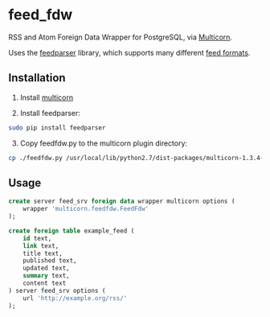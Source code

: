 # feed_fdw

RSS and Atom Foreign Data Wrapper for PostgreSQL, via [Multicorn](http://multicorn.org/).

Uses the [feedparser](https://pypi.python.org/pypi/feedparser) library, which supports many different [feed formats](https://pythonhosted.org/feedparser/introduction.html).


## Installation

1. Install [multicorn](http://multicorn.org/)

2. Install feedparser:
```sh
sudo pip install feedparser
```
3. Copy feedfdw.py to the multicorn plugin directory:
```sh
cp ./feedfdw.py /usr/local/lib/python2.7/dist-packages/multicorn-1.3.4-py2.7-linux-x86_64.egg/multicorn
```

## Usage
```sql
create server feed_srv foreign data wrapper multicorn options (
    wrapper 'multicorn.feedfdw.FeedFdw'
);

create foreign table example_feed (
    id text,
    link text,
    title text,
    published text,
    updated text,
    summary text,
    content text
) server feed_srv options (
    url 'http://example.org/rss/'
);
```
